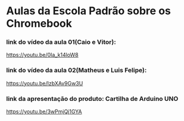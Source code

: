 # Aulas da Escola Padrão sobre os Chromebook

### link do vídeo da aula 01(Caio e Vitor): 
https://youtu.be/0Ia_k14loW8

### link do vídeo da aula 02(Matheus e Luis Felipe): 
https://youtu.be/IzbXAv9Gw3U

### link da apresentação do produto: Cartilha de Arduino UNO
https://youtu.be/3wPmjQj1GYA
